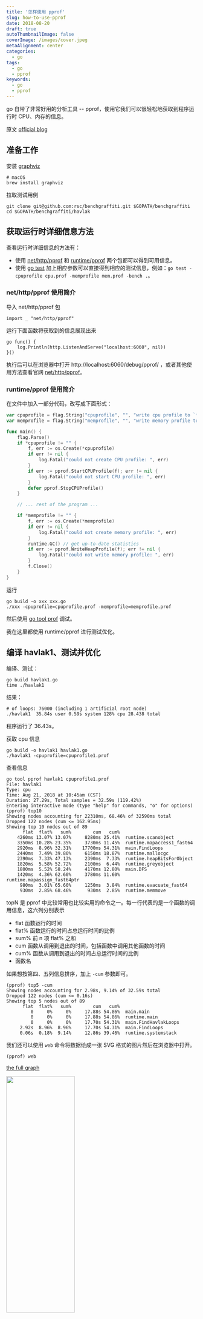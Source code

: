 ```yaml
---
title: '怎样使用 pprof'
slug: how-to-use-pprof
date: 2018-08-20
draft: true
autoThumbnailImage: false
coverImage: /images/cover.jpeg
metaAlignment: center
categories:
  - go
tags:
  - go
  - pprof
keywords:
  - go
  - pprof
---
```


go 自带了非常好用的分析工具 -- pprof，使用它我们可以很轻松地获取到程序运行时 CPU、内存的信息。

<!--more-->

原文 [official blog](https://blog.golang.org/profiling-go-programs)

## 准备工作

安装 [graphviz](https://www.graphviz.org/)

```shell
# macOS
brew install graphviz
```

拉取测试用例

```shell
git clone git@github.com:rsc/benchgraffiti.git $GOPATH/benchgraffiti
cd $GOPATH/benchgraffiti/havlak
```

## 获取运行时详细信息方法

查看运行时详细信息的方法有：

- 使用 [net/http/pprof](https://golang.org/pkg/net/http/pprof/) 和 [runtime/pprof](https://golang.org/pkg/runtime/pprof/) 两个包都可以得到可用信息。
- 使用 [go test](https://golang.org/cmd/go/#hdr-Test_packages) 加上相应参数可以直接得到相应的测试信息，例如：`go test -cpuprofile cpu.prof -memprofile mem.prof -bench .`。

### net/http/pprof 使用简介

导入 net/http/pprof 包

```shell
import _ "net/http/pprof"
```

运行下面函数将获取到的信息展现出来

```shell
go func() {
	log.Println(http.ListenAndServe("localhost:6060", nil))
}()
```

执行后可以在浏览器中打开 http://localhost:6060/debug/pprof/ ，或者其他使用方法查看官网 [net/http/pprof](https://golang.org/pkg/net/http/pprof/)。

### runtime/pprof 使用简介

在文件中加入一部分代码，改写成下面形式：

```go
var cpuprofile = flag.String("cpuprofile", "", "write cpu profile to `file`")
var memprofile = flag.String("memprofile", "", "write memory profile to `file`")

func main() {
    flag.Parse()
    if *cpuprofile != "" {
        f, err := os.Create(*cpuprofile)
        if err != nil {
            log.Fatal("could not create CPU profile: ", err)
        }
        if err := pprof.StartCPUProfile(f); err != nil {
            log.Fatal("could not start CPU profile: ", err)
        }
        defer pprof.StopCPUProfile()
    }

    // ... rest of the program ...

    if *memprofile != "" {
        f, err := os.Create(*memprofile)
        if err != nil {
            log.Fatal("could not create memory profile: ", err)
        }
        runtime.GC() // get up-to-date statistics
        if err := pprof.WriteHeapProfile(f); err != nil {
            log.Fatal("could not write memory profile: ", err)
        }
        f.Close()
    }
}
```

运行

```shell
go build -o xxx xxx.go
./xxx -cpuprofile=cpuprofile.prof -memprofile=memprofile.prof
```

然后使用 [go tool prof](https://golang.org/doc/diagnostics.html#profiling) 调试。

我在这里都使用 runtime/pprof 进行测试优化。

## 编译 havlak1、测试并优化

编译、测试：

```shell
go build havlak1.go
time ./havlak1
```

结果：

```shell
# of loops: 76000 (including 1 artificial root node)
./havlak1  35.84s user 0.59s system 128% cpu 28.438 total
```

程序运行了 36.43s。

获取 cpu 信息

```shell
go build -o havlak1 havlak1.go
./havlak1 -cpuprofile=cpuprofile1.prof
```

查看信息

```shell
go tool pprof havlak1 cpuprofile1.prof
File: havlak1
Type: cpu
Time: Aug 21, 2018 at 10:45am (CST)
Duration: 27.29s, Total samples = 32.59s (119.42%)
Entering interactive mode (type "help" for commands, "o" for options)
(pprof) top10
Showing nodes accounting for 22310ms, 68.46% of 32590ms total
Dropped 122 nodes (cum <= 162.95ms)
Showing top 10 nodes out of 89
      flat  flat%   sum%        cum   cum%
    4260ms 13.07% 13.07%     8280ms 25.41%  runtime.scanobject
    3350ms 10.28% 23.35%     3730ms 11.45%  runtime.mapaccess1_fast64
    2920ms  8.96% 32.31%    17700ms 54.31%  main.FindLoops
    2440ms  7.49% 39.80%     6150ms 18.87%  runtime.mallocgc
    2390ms  7.33% 47.13%     2390ms  7.33%  runtime.heapBitsForObject
    1820ms  5.58% 52.72%     2100ms  6.44%  runtime.greyobject
    1800ms  5.52% 58.24%     4170ms 12.80%  main.DFS
    1420ms  4.36% 62.60%     3780ms 11.60%  runtime.mapassign_fast64ptr
     980ms  3.01% 65.60%     1250ms  3.84%  runtime.evacuate_fast64
     930ms  2.85% 68.46%      930ms  2.85%  runtime.memmove
```

topN 是 pprof 中比较常用也比较实用的命令之一。每一行代表的是一个函数的调用信息，这六列分别表示

- flat 函数运行的时间
- flat% 函数运行的时间占总运行时间的比例
- sum% 前 n 项 flat% 之和
- cum 函数从调用到退出的时间，包括函数中调用其他函数的时间
- cum% 函数从调用到退出的时间占总运行时间的比例
- 函数名

如果想按第四、五列信息排序，加上 `-cum` 参数即可。

```shell
(pprof) top5 -cum
Showing nodes accounting for 2.98s, 9.14% of 32.59s total
Dropped 122 nodes (cum <= 0.16s)
Showing top 5 nodes out of 89
      flat  flat%   sum%        cum   cum%
         0     0%     0%     17.88s 54.86%  main.main
         0     0%     0%     17.88s 54.86%  runtime.main
         0     0%     0%     17.70s 54.31%  main.FindHavlakLoops
     2.92s  8.96%  8.96%     17.70s 54.31%  main.FindLoops
     0.06s  0.18%  9.14%     12.86s 39.46%  runtime.systemstack
```

我们还可以使用 `web` 命令将数据绘成一张 SVG 格式的图片然后在浏览器中打开。

```shell
(pprof) web
```

[the full graph](images/cpuprofile1.svg)

<img src="images/cpuprofile1.svg" width="60%" height="40%" />

图中每个框对应一个函数，框的大小根据函数运行的时间决定。一个框 x 指向另一个框 y 代表，函数 x 调用函数 y，连线上的数字代表执行时间。

从这个局部可以看出，整个程序在 map 操作上花费的时间非常长，可以用 `(pprof) web map` 查看 map 相关操作。

我们也可以查看 runtime.mapaccess1_fast64 函数的局部信息。

```shell
(pprof) web runtime.mapaccess1_fast64
```

<img src="images/cpuprofile1-mapaccess1_fast64.svg" width="60%" height="40%" />

我们可以看到 main.FindLoops 和 main.DFS 对 runtime.mapaccess1_fast64 的调用。

我们可以先看一下 main.DFS，它是一个比较短的函数。

用 `list main.DFS` 可以展示那一部分代码片段，其实 list 是通过正则匹配到所有包含 `DFS` 的函数。

```shell
         .          .    236:// DFS - Depth-First-Search and node numbering.
         .          .    237://
         .          .    238:func DFS(currentNode *BasicBlock, nodes []*UnionFindNode, number map[*BasicBlock]int, last []int, current int) int {
         .          .    239:   nodes[current].Init(currentNode, current)
      40ms      230ms    240:   number[currentNode] = current
         .          .    241:
         .          .    242:   lastid := current
     940ms      940ms    243:   for _, target := range currentNode.OutEdges {
     220ms      1.76s    244:           if number[target] == unvisited {
      50ms      4.17s    245:                   lastid = DFS(target, nodes, number, last, lastid+1)
         .          .    246:           }
         .          .    247:   }
     280ms      910ms    248:   last[number[currentNode]] = lastid
      20ms       20ms    249:   return lastid
         .          .    250:}
```

前三列分别代表

- 运行该行所需要的时间
- 运行该行及其调用的函数所用的时间
- 文件中的行号

我们可以使用 `disasm` 显示出函数的反汇编代码，这可以帮助您查看哪些指令很开销很大。同时，`weblist` 可以在浏览器中显示想查看的函数及其反汇编代码。

我们可以看到 245 行 DFS 函数花费对时间比较长，因为这是一个递归遍历。除了递归，240、244、248 行访问 map 的时间也比较长。对于特定查找，map 并不是一个很好的选择。由于创建时分配给它们唯一的序号，我们可以使用由序号索引的切片来代替 map。当数组或者切片也能完成任务时就没有理由去使用 map。

## 编译 havlak2、测试

编译、测试：

```shell
go build -o havlak2 havlak2.go
time ./havlak2
```

结果：

```shell
# of loops: 76000 (including 1 artificial root node)
./havlak2  23.21s user 0.45s system 134% cpu 17.595 total
```

我们可以看到时间缩短到了 23.66s。

[havlak2 和 havlak1 的不同](https://github.com/rsc/benchgraffiti/commit/58ac27bcac3ffb553c29d0b3fb64745c91c95948)

使用 pprof 获取详细信息

```shell
go build -o havlak2 havlak2.go
./havlak2 -cpuprofile=cpuprofile2.prof
```

查看 top10

```shell
(pprof) top10
Showing nodes accounting for 16330ms, 68.82% of 23730ms total
Dropped 99 nodes (cum <= 118.65ms)
Showing top 10 nodes out of 88
      flat  flat%   sum%        cum   cum%
    4090ms 17.24% 17.24%     7560ms 31.86%  runtime.scanobject
    2560ms 10.79% 28.02%     6000ms 25.28%  runtime.mallocgc
    2430ms 10.24% 38.26%    13170ms 55.50%  main.FindLoops
    1980ms  8.34% 46.61%     1980ms  8.34%  runtime.heapBitsForObject
    1430ms  6.03% 52.63%     1790ms  7.54%  runtime.greyobject
     910ms  3.83% 56.47%      910ms  3.83%  runtime.heapBitsSetType
     790ms  3.33% 59.80%      790ms  3.33%  main.DFS
     770ms  3.24% 63.04%      770ms  3.24%  runtime.memmove
     710ms  2.99% 66.03%      920ms  3.88%  runtime.mapiternext
     660ms  2.78% 68.82%     2640ms 11.13%  runtime.mapiterinit
```

可以看到 main.DFS 所耗的时间要短很多，而 runtime.mapaccess1_fast64 已经不在了。现在程序大部分时间花费在分配内存和垃圾回收上（runtime.mallocgc 执行分配内存和垃圾回收的任务）。为了找出为什么垃圾回收如此频繁，我们需要分配内存的原因。

## 编译 havlak3、测试并优化

在 havlak3 中，我们添加了 `pprof.WriteHeapProfile` 来搜集内存分配的信息。

[havlak3 和 havlak2 的不同](https://github.com/rsc/benchgraffiti/commit/b78dac106bea1eb3be6bb3ca5dba57c130268232)

```shell
(pprof) top10
Showing nodes accounting for 35.42MB, 100% of 35.42MB total
      flat  flat%   sum%        cum   cum%
   15.63MB 44.13% 44.13%    15.63MB 44.13%  main.FindLoops
   13.79MB 38.93% 83.06%    13.79MB 38.93%  main.(*CFG).CreateNode
       6MB 16.94%   100%    19.79MB 55.87%  main.NewBasicBlockEdge
         0     0%   100%    15.63MB 44.13%  main.FindHavlakLoops
         0     0%   100%    18.79MB 53.05%  main.buildBaseLoop
         0     0%   100%     9.29MB 26.23%  main.buildConnect
         0     0%   100%    10.50MB 29.65%  main.buildDiamond
         0     0%   100%     6.79MB 19.17%  main.buildStraight
         0     0%   100%    35.42MB   100%  main.main
         0     0%   100%    35.42MB   100%  runtime.main
```

我们可以看到 main.FindLoops 和 main.(\*CFG).CreateNode 分别分配了 44.13% 和 38.93% 的内存。

使用 `(pprof) list main.FindLoops` 查看具体信息。

```shell
   15.63MB    15.63MB (flat, cum) 44.13% of Total
         .          .    261:           return
         .          .    262:   }
         .          .    263:
         .          .    264:   size := cfgraph.NumNodes()
         .          .    265:
    1.97MB     1.97MB    266:   nonBackPreds := make([]map[int]bool, size)
    5.77MB     5.77MB    267:   backPreds := make([][]int, size)
         .          .    268:
    1.97MB     1.97MB    269:   number := make([]int, size)
    1.97MB     1.97MB    270:   header := make([]int, size, size)
    1.97MB     1.97MB    271:   types := make([]int, size, size)
    1.97MB     1.97MB    272:   last := make([]int, size, size)
         .          .    273:   nodes := make([]*UnionFindNode, size, size)
         .          .    274:
         .          .    275:   for i := 0; i < size; i++ {
         .          .    276:           nodes[i] = new(UnionFindNode)
         .          .    277:   }
```

## Reference

- [pprof package](https://golang.org/pkg/net/http/pprof/)
- [Profiling Go Programs](https://blog.golang.org/profiling-go-programs)
